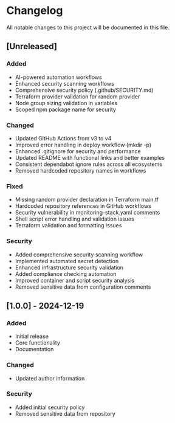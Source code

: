 # Changelog

All notable changes to this project will be documented in this file.

## [Unreleased]

### Added
- AI-powered automation workflows
- Enhanced security scanning workflows
- Comprehensive security policy (.github/SECURITY.md)
- Terraform provider validation for random provider
- Node group sizing validation in variables
- Scoped npm package name for security

### Changed
- Updated GitHub Actions from v3 to v4
- Improved error handling in deploy workflow (mkdir -p)
- Enhanced .gitignore for security and performance
- Updated README with functional links and better examples
- Consistent dependabot ignore rules across all ecosystems
- Removed hardcoded repository names in workflows

### Fixed
- Missing random provider declaration in Terraform main.tf
- Hardcoded repository references in GitHub workflows
- Security vulnerability in monitoring-stack.yaml comments
- Shell script error handling and validation issues
- Terraform validation and formatting issues

### Security
- Added comprehensive security scanning workflow
- Implemented automated secret detection
- Enhanced infrastructure security validation
- Added compliance checking automation
- Improved container and script security analysis
- Removed sensitive data from configuration comments

## [1.0.0] - 2024-12-19

### Added
- Initial release
- Core functionality
- Documentation

### Changed
- Updated author information

### Security
- Added initial security policy
- Removed sensitive data from repository
